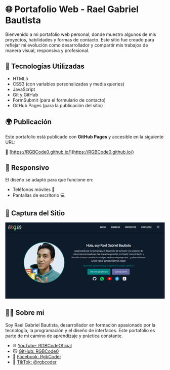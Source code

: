 # 🌐 Portafolio Web - Rael Gabriel Bautista

Bienvenido a mi portafolio web personal, donde muestro algunos de mis proyectos, habilidades y formas de contacto. Este sitio fue creado para reflejar mi evolución como desarrollador y compartir mis trabajos de manera visual, responsiva y profesional.

## 🚀 Tecnologías Utilizadas

- HTML5
- CSS3 (con variables personalizadas y media queries)
- JavaScript
- Git y GitHub
- FormSubmit (para el formulario de contacto)
- GitHub Pages (para la publicación del sitio)

## 🌍 Publicación

Este portafolio está publicado con **GitHub Pages** y accesible en la siguiente URL:

🔗 [https://RGBCode0.github.io/](https://RGBCode0.github.io/)

## 📱 Responsivo

El diseño se adaptó para que funcione en:
- Teléfonos móviles 📱
- Pantallas de escritorio 💻
## 📸 Captura del Sitio
![Pantalla Principal](images/web.png)

## 👨‍💻 Sobre mí

Soy Rael Gabriel Bautista, desarrollador en formación apasionado por la tecnología, la programación y el diseño de interfaces. Este portafolio es parte de mi camino de aprendizaje y práctica constante.

- 🌐 [YouTube: RGBCodeOficial](https://www.youtube.com/@RGBCodeOficial)
- 🐱 [GitHub: RGBCode0](https://github.com/RGBCode0)
- 📘 [Facebook: RgbCoder](https://www.facebook.com/RgbCoder)
- 🎵 [TikTok: @rgbcoder](https://www.tiktok.com/@rgbcoder)